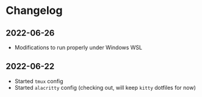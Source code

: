# Changelog

## 2022-06-26
- Modifications to run properly under Windows WSL

## 2022-06-22
- Started `tmux` config
- Started `alacritty` config (checking out, will keep `kitty` dotfiles for now)
